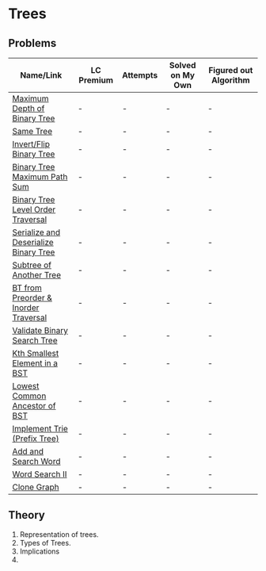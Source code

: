 # Trees

## Problems


| Name/Link                                                                                                                        | LC Premium | Attempts | Solved on My Own | Figured out Algorithm |
| -------------------------------------------------------------------------------------------------------------------------------- | ---------- | -------- | ---------------- | --------------------- |
| [Maximum Depth of Binary Tree](https://leetcode.com/problems/maximum-depth-of-binary-tree/)                                      | -          | -        | -                | -                     |
| [Same Tree](https://leetcode.com/problems/same-tree/)                                                                            | -          | -        | -                | -                     |
| [Invert/Flip Binary Tree](https://leetcode.com/problems/invert-binary-tree/)                                                     | -          | -        | -                | -                     |
| [Binary Tree Maximum Path Sum](https://leetcode.com/problems/binary-tree-maximum-path-sum/)                                      | -          | -        | -                | -                     |
| [Binary Tree Level Order Traversal](https://leetcode.com/problems/binary-tree-level-order-traversal/)                            | -          | -        | -                | -                     |
| [Serialize and Deserialize Binary Tree](https://leetcode.com/problems/serialize-and-deserialize-binary-tree/)                    | -          | -        | -                | -                     |
| [Subtree of Another Tree](https://leetcode.com/problems/subtree-of-another-tree/)                                                | -          | -        | -                | -                     |
| [BT from Preorder & Inorder Traversal](https://leetcode.com/problems/construct-binary-tree-from-preorder-and-inorder-traversal/) | -          | -        | -                | -                     |
| [Validate Binary Search Tree](https://leetcode.com/problems/validate-binary-search-tree/)                                        | -          | -        | -                | -                     |
| [Kth Smallest Element in a BST](https://leetcode.com/problems/kth-smallest-element-in-a-bst/)                                    | -          | -        | -                | -                     |
| [Lowest Common Ancestor of BST](https://leetcode.com/problems/lowest-common-ancestor-of-a-binary-search-tree/)                   | -          | -        | -                | -                     |
| [Implement Trie (Prefix Tree)](https://leetcode.com/problems/implement-trie-prefix-tree/)                                        | -          | -        | -                | -                     |
| [Add and Search Word](https://leetcode.com/problems/add-and-search-word-data-structure-design/)                                  | -          | -        | -                | -                     |
| [Word Search II](https://leetcode.com/problems/word-search-ii/)                                                                  | -          | -        | -                | -                     |
| [Clone Graph](https://leetcode.com/problems/clone-graph/)                                                                        | -          | -        | -                | -                     |


## Theory

1. Representation of trees.
2. Types of Trees.
3. Implications
4. 